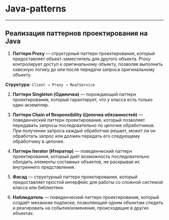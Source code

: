 # Java-patterns
<hr>

## Реализация паттернов проектирования на Java

1) <b>Паттерн Proxy</b> — структурный паттерн проектирования, который предоставляет объект-заместитель для другого объекта. Proxy контролирует доступ к оригинальному объекту, позволяя выполнить сквозную логику до или после передачи запроса оригинальному объекту.

<strong>Структура:</strong> ```Client → Proxy → RealService```

2) <b>Паттерн Singleton (Одиночка)</b> — порождающий паттерн проектирования, который гарантирует, что у класса есть только один экземпляр.


3) <b>Паттерн Chain of Responsibility (Цепочка обязанностей)</b> — поведенческий паттерн проектирования, который позволяет передавать запросы последовательно по цепочке обработчиков. При получении запроса каждый обработчик решает, может ли он обработать запрос или должен передать его следующему обработчику в цепочке.


4) <b>Паттерн Iterator (Итератор)</b> — поведенческий паттерн проектирования, который даёт возможность последовательно обходить элементы составных объектов, не раскрывая их внутреннего представления.


5) <b>Фасад</b> — структурный паттерн проектирования, который предоставляет простой интерфейс для работы со сложной системой класса или библиотеки.


6) <b>Наблюдатель</b> — поведенческий паттерн проектирования, который создаёт механизм подписки, позволяющий одним объектам следить и реагировать на события/изменения, происходящие в других объектах.
